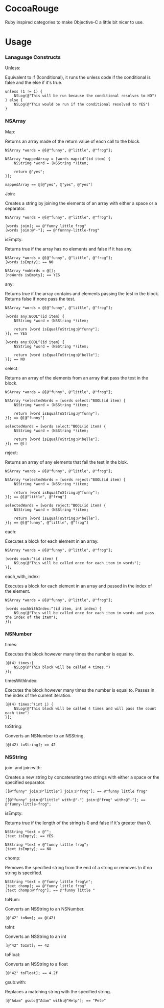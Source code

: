 CocoaRouge
==========

Ruby inspired categories to make Objective-C a little bit nicer to use.

Usage
=====

### Lanaguage Constructs

Unless:

Equivalent to if (!conditional), it runs the unless code if the conditional is false and the else if it's true.

	unless (1 != 1) {
		NSLog(@"This will be run because the conditional resolves to NO")
	} else {
		NSLog(@"This would be run if the conditional resolved to YES")
	}

### NSArray

Map:

Returns an array made of the return value of each call to the block.

	NSArray *words = @[@"funny", @"little", @"frog"];
	
	NSArray *mappedArray = [words map:id^(id item) {
		NSString *word = (NSString *)item;
		
		return @"yes";
	}];
	
	mappedArray == @[@"yes", @"yes", @"yes"]

Join:

Creates a string by joining the elements of an array with either a space or a separator.

	NSArray *words = @[@"funny", @"little", @"frog"];
	
	[words join]; == @"funny little frog"
	[words join:@"-"]; == @"funnny-little-frog"
	
	
isEmpty:

Returns true if the array has no elements and false if it has any.

	NSArray *words = @[@"funny", @"little", @"frog"];
	[words isEmpty]; == NO
	
	NSArray *noWords = @[];	
	[noWords isEmpty]; == YES
	
any:

Returns true if the array contains and elements passing the test in the block. Returns false if none pass the test.
	
	NSArray *words = @[@"funny", @"little", @"frog"];
	
	[words any:BOOL^(id item) {
		NSString *word = (NSString *)item;
		
		return [word isEqualToString:@"funny"];
	}]; == YES
	
	[words any:BOOL^(id item) {
		NSString *word = (NSString *)item;
		
		return [word isEqualToString:@"belle"];
	}]; == NO
		
select:

Returns an array of the elements from an array that pass the test in the block.

	NSArray *words = @[@"funny", @"little", @"frog"];
	
	NSArray *selectedWords = [words select:^BOOL(id item) {
		NSString *word = (NSString *)item;
		
		return [word isEqualToString:@"funny"];
	}]; == @[@"funny"]
	
	selectedWords = [words select:^BOOL(id item) {
		NSString *word = (NSString *)item;
		
		return [word isEqualToString:@"belle"];
	}]; == @[]
	
reject:

Returns an array of any elements that fail the test in the blok.

	NSArray *words = @[@"funny", @"little", @"frog"];

	NSArray *selectedWords = [words reject:^BOOL(id item) {
		NSString *word = (NSString *)item;
		
		return [word isEqualToString:@"funny"];
	}]; == @[@"little", @"frog"]
	
	selectedWords = [words reject:^BOOL(id item) {
		NSString *word = (NSString *)item;
		
		return [word isEqualToString:@"belle"];
	}]; == @[@"funny", @"little", @"frog"]
	
each:

Executes a block for each element in an array.
	
	NSArray *words = @[@"funny", @"little", @"frog"];
	
	[words each:^(id item) {
		NSLog(@"This will be called once for each item in words");
	}];
	
each_with_index:

Executes a block for each element in an array and passed in the index of the element.
	
	NSArray *words = @[@"funny", @"little", @"frog"];
	
	[words eachWithIndex:^(id item, int index) {
		NSLog(@"This will be called once for each item in words and pass the index of the item");
	}];
	

### NSNumber

times:

Executes the block however many times the number is equal to.
	
	[@(4) times:{
		NSLog(@"This block will be called 4 times.")
	}];
	

timesWithIndex:

Executes the block however many times the number is equal to. Passes in the index of the current iteration.

	[@(4) times:^(int i) {
		NSLog(@"This block will be called 4 times and will pass the count each time")
	}];
	
toString:

Converts an NSNumber to an NSString.

	[@(42) toString]; == 42
	

### NSString

join: and join:with:

Creates a new string by concatenating two strings with either a space or the specified separator.
	
	[[@"funny" join:@"little"] join:@"frog"]; == @"funny little frog"
	
	[[@"funny" join:@"little" with:@"-"] join:@"frog" with:@"-"]; == @"funny-little-frog";
	
isEmpty:

Returns true if the length of the string is 0 and false if it's greater than 0.

	NSString *text = @"";	
	[text isEmpty]; == YES
	
	NSString *text = @"funny little frog";
	[text isEmpty]; == NO
	
chomp:

Removes the specified string from the end of a string or removes \n if no string is specified.

	NSString *text = @"funny little frog\n";
	[text chomp]; == @"funny little frog"	
	[text chomp:@"frog"]; == @"funny little "

toNum:

Converts an NSString to an NSNumber.

	[@"42" toNum]; == @(42)
	
toInt:

Converts an NSString to an int

	[@"42" toInt]; == 42
	
toFloat:

Converts an NSString to a float

	[@"42" toFloat]; == 4.2f
	
gsub:with:

Replaces a matching string with the specified string.

	[@"Adam" gsub:@"Adam" with:@"Help"]; == "Pete"
	